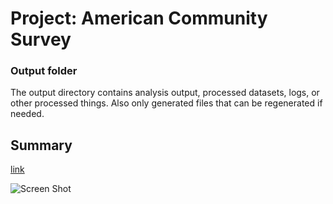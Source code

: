 # Project: American Community Survey
### Output folder

The output directory contains analysis output, processed datasets, logs, or other processed things. Also only generated files that can be regenerated if needed. 

## Summary 
[link](file:///Users/zacwu/Desktop/cycle1-9/lib/BiPartie.html)

![Screen Shot](https://raw.githubusercontent.com/TZstatsADS/cycle1-9/master/output/image/ScreenShot1.png?token=AKN9cU9GaFIwejKfkUzVaqLcxsGX9OY_ks5WuROFwA%3D%3D)

